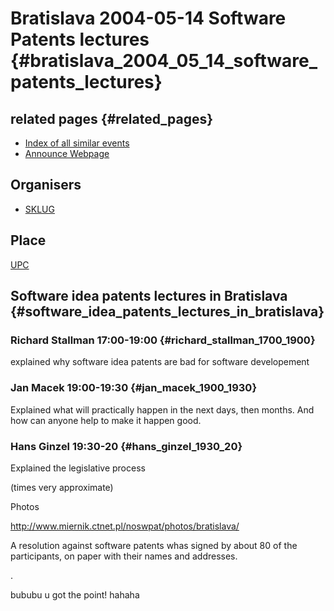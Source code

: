 # Bratislava 2004-05-14 Software Patents lectures {#bratislava_2004_05_14_software_patents_lectures}

## related pages {#related_pages}

-   [Index of all similar
    events](http://kwiki.ffii.org/SwpDemo0405En "wikilink")
-   [Announce Webpage](http://www.sklug.sk/patents2004/ "wikilink")

## Organisers

-   [SKLUG](http://www.sklug.sk/ "wikilink")

## Place

[UPC](http://www.sklug.sk/patents2004/ "wikilink")

## Software idea patents lectures in Bratislava {#software_idea_patents_lectures_in_bratislava}

### Richard Stallman 17:00-19:00 {#richard_stallman_1700_1900}

explained why software idea patents are bad for software developement

### Jan Macek 19:00-19:30 {#jan_macek_1900_1930}

Explained what will practically happen in the next days, then months.
And how can anyone help to make it happen good.

### Hans Ginzel 19:30-20 {#hans_ginzel_1930_20}

Explained the legislative process

(times very approximate)

Photos

<http://www.miernik.ctnet.pl/noswpat/photos/bratislava/>

A resolution against software patents whas signed by about 80 of the
participants, on paper with their names and addresses.

.

bububu u got the point! hahaha

